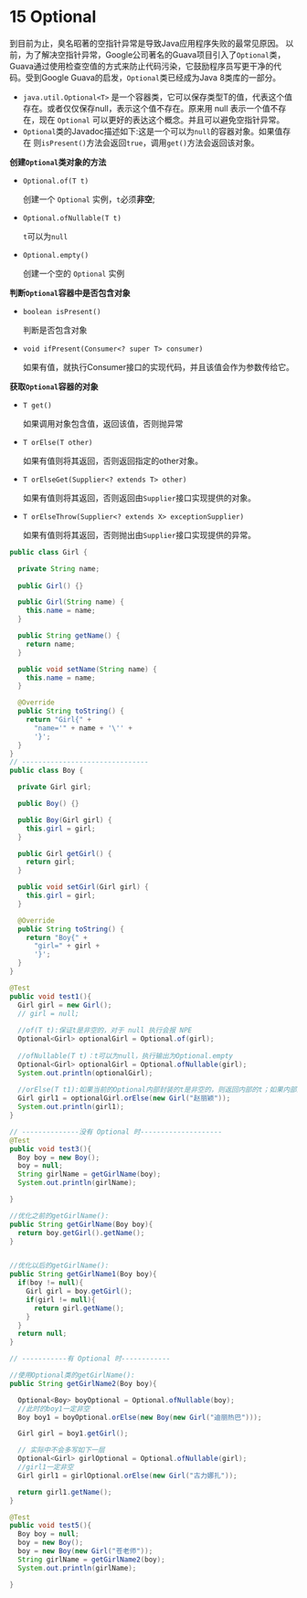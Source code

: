 # 15 Optional

到目前为止，臭名昭著的空指针异常是导致Java应用程序失败的最常见原因。 以前，为了解决空指针异常，Google公司著名的Guava项目引入了`Optional`类， Guava通过使用检查空值的方式来防止代码污染，它鼓励程序员写更干净的代 码。受到Google Guava的启发，`Optional`类已经成为Java 8类库的一部分。

*   `java.util.Optional<T>` 是一个容器类，它可以保存类型T的值，代表这个值存在。或者仅仅保存null，表示这个值不存在。原来用 null 表示一个值不存在，现在 `Optional` 可以更好的表达这个概念。并且可以避免空指针异常。
*   `Optional`类的Javadoc描述如下:这是一个可以为`null`的容器对象。如果值存在 则`isPresent()`方法会返回`true`，调用`get()`方法会返回该对象。

**创建`Optional`类对象的方法**

*   `Optional.of(T t)`

    创建一个 `Optional` 实例，`t`必须**非空**; 

*   `Optional.ofNullable(T t)`

    `t`可以为`null`

*   `Optional.empty()`

    创建一个空的 `Optional` 实例

**判断`Optional`容器中是否包含对象**

*   `boolean isPresent()`

    判断是否包含对象

*   `void ifPresent(Consumer<? super T> consumer)`

    如果有值，就执行Consumer接口的实现代码，并且该值会作为参数传给它。

**获取`Optional`容器的对象**

*   `T get()`

    如果调用对象包含值，返回该值，否则抛异常

*   `T orElse(T other)`

    如果有值则将其返回，否则返回指定的other对象。

*   `T orElseGet(Supplier<? extends T> other)`

    如果有值则将其返回，否则返回由`Supplier`接口实现提供的对象。

*   `T orElseThrow(Supplier<? extends X> exceptionSupplier)`

    如果有值则将其返回，否则抛出由`Supplier`接口实现提供的异常。

```java
public class Girl {

  private String name;
  
  public Girl() {}

  public Girl(String name) {
    this.name = name;
  }

  public String getName() {
    return name;
  }

  public void setName(String name) {
    this.name = name;
  }

  @Override
  public String toString() {
    return "Girl{" +
      "name='" + name + '\'' +
      '}';
  }
}
// -------------------------------
public class Boy {

  private Girl girl;

  public Boy() {}

  public Boy(Girl girl) {
    this.girl = girl;
  }

  public Girl getGirl() {
    return girl;
  }

  public void setGirl(Girl girl) {
    this.girl = girl;
  }

  @Override
  public String toString() {
    return "Boy{" +
      "girl=" + girl +
      '}';
  }
}
```

```java
@Test
public void test1(){
  Girl girl = new Girl();
  // girl = null;
  
  //of(T t):保证t是非空的，对于 null 执行会报 NPE 
  Optional<Girl> optionalGirl = Optional.of(girl);
  
  //ofNullable(T t)：t可以为null，执行输出为Optional.empty
  Optional<Girl> optionalGirl = Optional.ofNullable(girl);
  System.out.println(optionalGirl);
  
  //orElse(T t1):如果当前的Optional内部封装的t是非空的，则返回内部的t；如果内部的t是空的，则返回orElse()方法中的参数t1.
  Girl girl1 = optionalGirl.orElse(new Girl("赵丽颖"));
  System.out.println(girl1);
}

// --------------没有 Optional 时--------------------
@Test
public void test3(){
  Boy boy = new Boy();
  boy = null;
  String girlName = getGirlName(boy);
  System.out.println(girlName);

}

//优化之前的getGirlName():
public String getGirlName(Boy boy){
  return boy.getGirl().getName();
}


//优化以后的getGirlName():
public String getGirlName1(Boy boy){
  if(boy != null){
    Girl girl = boy.getGirl();
    if(girl != null){
      return girl.getName();
    }
  }
  return null;
}

// -----------有 Optional 时------------

//使用Optional类的getGirlName():
public String getGirlName2(Boy boy){

  Optional<Boy> boyOptional = Optional.ofNullable(boy);
  //此时的boy1一定非空
  Boy boy1 = boyOptional.orElse(new Boy(new Girl("迪丽热巴")));

  Girl girl = boy1.getGirl();

  // 实际中不会多写如下一层
  Optional<Girl> girlOptional = Optional.ofNullable(girl);
  //girl1一定非空
  Girl girl1 = girlOptional.orElse(new Girl("古力娜扎"));

  return girl1.getName();
}

@Test
public void test5(){
  Boy boy = null;
  boy = new Boy();
  boy = new Boy(new Girl("苍老师"));
  String girlName = getGirlName2(boy);
  System.out.println(girlName);

}
```

